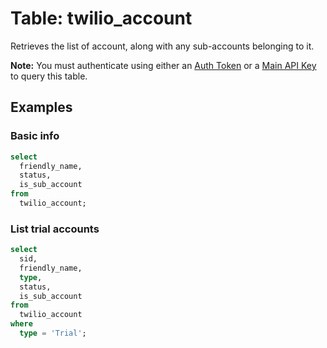 # Table: twilio_account

Retrieves the list of account, along with any sub-accounts belonging to it.

**Note:** You must authenticate using either an [Auth Token](https://www.twilio.com/console) or a [Main API Key](https://www.twilio.com/docs/iam/keys/api-key) to query this table.

## Examples

### Basic info

```sql
select
  friendly_name,
  status,
  is_sub_account
from
  twilio_account;
```

### List trial accounts

```sql
select
  sid,
  friendly_name,
  type,
  status,
  is_sub_account
from
  twilio_account
where
  type = 'Trial';
```
